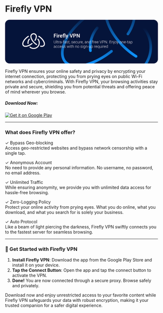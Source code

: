 # Firefly VPN

![Header](https://raw.githubusercontent.com/Fireflyvpn/Android/6ec77ae1aad3a7dda69943627fbc7c0cd4ebb577/Items/header.svg)

<p align="left" style="display: flex; align-items: flex-start;">
    Firefly VPN ensures your online safety and privacy by encrypting your internet connection, protecting you from prying eyes on public Wi-Fi networks and cybercriminals. With Firefly VPN, your browsing activities stay private and secure, shielding you from potential threats and offering peace of mind wherever you browse.
  </span>
</p>

<h5>Download Now:</h5>

[![Get it on Google Play](https://upload.wikimedia.org/wikipedia/commons/7/78/Google_Play_Store_badge_EN.svg)](https://play.google.com/store/apps/details?id=com.fireflyvpn)

<hr>

<h3> What does Firefly VPN offer?</h3>

✓ Bypass Geo-blocking <br>
Access geo-restricted websites and bypass network censorship with a single tap.

✓ Anonymous Account <br>
No need to provide any personal information. No username, no password, no email address. 

✓ Unlimited Traffic <br>
While ensuring anonymity, we provide you with unlimited data access for hassle-free browsing.

✓ Zero-Logging Policy <br>
Protect your online activity from prying eyes. What you do online, what you download, and what you search for is solely your business.

✓ Auto Protocol <br>
Like a beam of light piercing the darkness, Firefly VPN swiftly connects you to the fastest server for seamless browsing.

---
<h3>🚀 Get Started with Firefly VPN</h3>

1. **Install Firefly VPN**: Download the app from the Google Play Store and install it on your device.  
2. **Tap the Connect Button**: Open the app and tap the connect button to activate the VPN.  
3. **Done!** You are now connected through a secure proxy. Browse safely and privately.

Download now and enjoy unrestricted access to your favorite content while Firefly VPN safeguards your data with robust encryption, making it your trusted companion for a safer digital experience.
